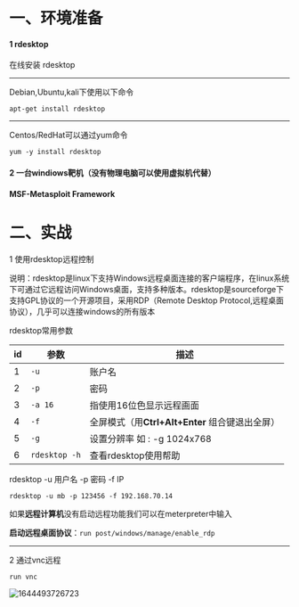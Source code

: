 # 一、环境准备

#### 1 rdesktop

在线安装  rdesktop

---

Debian,Ubuntu,kali下使用以下命令

 `apt-get install rdesktop`

---

Centos/RedHat可以通过yum命令

`yum -y install rdesktop`

#### 2 一台windiows靶机（没有物理电脑可以使用虚拟机代替）



#### MSF-Metasploit Framework



# 二、实战

1 使用rdesktop远程控制

说明：rdesktop是linux下支持Windows远程桌面连接的客户端程序，在linux系统下可通过它远程访问Windows桌面，支持多种版本。rdesktop是sourceforge下支持GPL协议的一个开源项目，采用RDP（Remote Desktop Protocol,远程桌面协议），几乎可以连接windows的所有版本

rdesktop常用参数

| id   | 参数          | 描述                                            |
| ---- | ------------- | ----------------------------------------------- |
| 1    | `-u`          | 账户名                                          |
| 2    | `-p`          | 密码                                            |
| 3    | `-a 16`       | 指使用16位色显示远程画面                        |
| 4    | `-f`          | 全屏模式（用**Ctrl+Alt+Enter** 组合键退出全屏） |
| 5    | `-g`          | 设置分辨率 如 :   -g 1024x768                   |
| 6    | `rdesktop -h` | 查看rdesktop使用帮助                            |

rdesktop -u 用户名 -p  密码  -f   IP

`rdesktop -u mb -p 123456 -f 192.168.70.14`

如果**远程计算机**没有启动远程功能我们可以在meterpreter中输入

**启动远程桌面协议**：`run post/windows/manage/enable_rdp`

---

2 通过vnc远程 

`run vnc`

![1644493726723](https://image.201068.xyz/assets/1644493726723.png)
